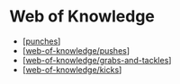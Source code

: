 # Web of Knowledge

- [[punches]]
- [[web-of-knowledge/pushes]]
- [[web-of-knowledge/grabs-and-tackles]]
- [[web-of-knowledge/kicks]]

[//begin]: # "Autogenerated link references for markdown compatibility"
[punches]: web-of-knowledge/punches.md "Punches"
[web-of-knowledge/pushes]: web-of-knowledge/pushes.md "Pushes"
[web-of-knowledge/grabs-and-tackles]: web-of-knowledge/grabs-and-tackles.md "Grabs and Tackles"
[web-of-knowledge/kicks]: web-of-knowledge/kicks.md "Kicks"
[//end]: # "Autogenerated link references"
